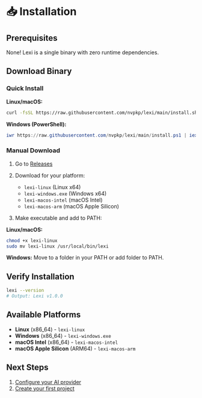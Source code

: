 # 📥 Installation

## Prerequisites

None! Lexi is a single binary with zero runtime dependencies.

## Download Binary

### Quick Install

**Linux/macOS:**
```bash
curl -fsSL https://raw.githubusercontent.com/nvpkp/lexi/main/install.sh | sh
```

**Windows (PowerShell):**
```powershell
iwr https://raw.githubusercontent.com/nvpkp/lexi/main/install.ps1 | iex
```

### Manual Download

1. Go to [Releases](https://github.com/nvpkp/lexi/releases)
2. Download for your platform:
   - `lexi-linux` (Linux x64)
   - `lexi-windows.exe` (Windows x64)
   - `lexi-macos-intel` (macOS Intel)
   - `lexi-macos-arm` (macOS Apple Silicon)

3. Make executable and add to PATH:

**Linux/macOS:**
```bash
chmod +x lexi-linux
sudo mv lexi-linux /usr/local/bin/lexi
```

**Windows:**
Move to a folder in your PATH or add folder to PATH.

## Verify Installation

```bash
lexi --version
# Output: Lexi v1.0.0
```

## Available Platforms

- **Linux** (x86_64) - `lexi-linux`
- **Windows** (x86_64) - `lexi-windows.exe`  
- **macOS Intel** (x86_64) - `lexi-macos-intel`
- **macOS Apple Silicon** (ARM64) - `lexi-macos-arm`

## Next Steps

1. [Configure your AI provider](configuration.md)
2. [Create your first project](usage.md)
